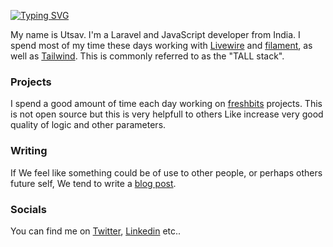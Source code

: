 [![Typing SVG](https://readme-typing-svg.herokuapp.com?color=9BF7A9&background=FFFFFF00&lines=@utsavsomaiya)](https://git.io/typing-svg)

My name is Utsav. I'm a Laravel and JavaScript developer from India. I spend most of my time these days working with [Livewire](https://laravel-livewire.com/) and [filament](https://filamentphp.com/), as well as [Tailwind](https://tailwindcss.com/). This is commonly referred to as the "TALL stack".

### Projects

I spend a good amount of time each day working on [freshbits](https://github.com/freshbitsweb) projects. This is not open source but this is very helpfull to others Like increase very good quality of logic and other parameters.

### Writing

If We feel like something could be of use to other people, or perhaps others future self, We tend to write a [blog post](https://blog.freshbits.in/).

### Socials

You can find me on [Twitter](https://twitter.com/SomaiyaUtsav), [Linkedin](https://www.linkedin.com/in/utsavsomaiya/) etc..
